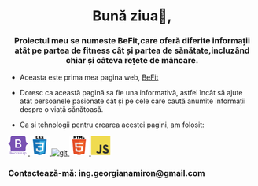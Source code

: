 <h1 align="center">
Bună ziua👋,
</h1>
<h3 align="center">Proiectul meu se numeste BeFit,care oferă diferite informații atât pe partea de fitness cât și partea de sănătate,incluzând chiar și câteva rețete de mâncare.</h3>

- Aceasta este prima mea pagina web, [BeFit](https://github.com/gitGeorgiana/gymSite---proiect-)
- Doresc ca această pagină sa fie una informativă, astfel încât să ajute atât persoanele pasionate cât și pe cele care caută anumite informații despre o viață sănătoasă.

- Ca si tehnologii pentru crearea acestei pagini, am folosit: 
<!-- **HTML,BOOTSTRAP,CSS,JS,GIT** -->


<p align="left"></p>

<p align="left"> 
  <a href="https://getbootstrap.com" target="_blank" rel="noreferrer"> 
    <img src="https://raw.githubusercontent.com/devicons/devicon/master/icons/bootstrap/bootstrap-plain-wordmark.svg" alt="bootstrap" width="40" height="40"/>
  </a> 

  <a href="https://www.w3schools.com/css/" target="_blank" rel="noreferrer"> 
    <img src="https://raw.githubusercontent.com/devicons/devicon/master/icons/css3/css3-original-wordmark.svg" alt="css3" width="40" height="40"/> 
  </a> 

  <a href="https://git-scm.com/" target="_blank" rel="noreferrer"> 
    <img src="https://www.vectorlogo.zone/logos/git-scm/git-scm-icon.svg" alt="git" width="40" height="40"/> 
  </a> 

  <a href="https://www.w3.org/html/" target="_blank" rel="noreferrer"> 
    <img src="https://raw.githubusercontent.com/devicons/devicon/master/icons/html5/html5-original-wordmark.svg" alt="html5" width="40" height="40"/> 
  </a> 

  <a href="https://developer.mozilla.org/en-US/docs/Web/JavaScript" target="_blank" rel="noreferrer"> 
    <img src="https://raw.githubusercontent.com/devicons/devicon/master/icons/javascript/javascript-original.svg" alt="javascript" width="40" height="40"/> 
  </a> 

</p>

 <h3 align="left">Contactează-mă: ing.georgianamiron@gmail.com</h3>
